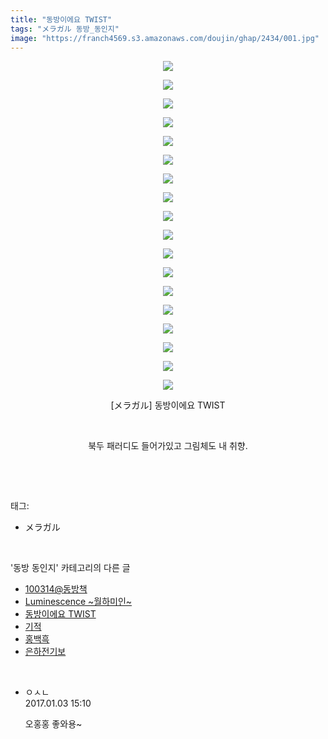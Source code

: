 ```yaml
---
title: "동방이에요 TWIST"
tags: "メラガル 동방_동인지"
image: "https://franch4569.s3.amazonaws.com/doujin/ghap/2434/001.jpg"
---
```

<div class="article">
<p style="text-align: center; clear: none; float: none;"><img src="{{ site.imgserver2 }}/ghap/2434/001.jpg"/></p>
<p style="text-align: center; clear: none; float: none;"><img src="{{ site.imgserver2 }}/ghap/2434/002.jpg"/></p>
<p style="text-align: center; clear: none; float: none;"><img src="{{ site.imgserver2 }}/ghap/2434/003.jpg"/></p>
<p style="text-align: center; clear: none; float: none;"><img src="{{ site.imgserver2 }}/ghap/2434/004.jpg"/></p>
<p style="text-align: center; clear: none; float: none;"><img src="{{ site.imgserver2 }}/ghap/2434/005.jpg"/></p>
<p style="text-align: center; clear: none; float: none;"><img src="{{ site.imgserver2 }}/ghap/2434/006.jpg"/></p>
<p style="text-align: center; clear: none; float: none;"><img src="{{ site.imgserver2 }}/ghap/2434/007.jpg"/></p>
<p style="text-align: center; clear: none; float: none;"><img src="{{ site.imgserver2 }}/ghap/2434/008.jpg"/></p>
<p style="text-align: center; clear: none; float: none;"><img src="{{ site.imgserver2 }}/ghap/2434/009.jpg"/></p>
<p style="text-align: center; clear: none; float: none;"><img src="{{ site.imgserver2 }}/ghap/2434/010.jpg"/></p>
<p style="text-align: center; clear: none; float: none;"><img src="{{ site.imgserver2 }}/ghap/2434/011.jpg"/></p>
<p style="text-align: center; clear: none; float: none;"><img src="{{ site.imgserver2 }}/ghap/2434/012.jpg"/></p>
<p style="text-align: center; clear: none; float: none;"><img src="{{ site.imgserver2 }}/ghap/2434/013.jpg"/></p>
<p style="text-align: center; clear: none; float: none;"><img src="{{ site.imgserver2 }}/ghap/2434/014.jpg"/></p>
<p style="text-align: center; clear: none; float: none;"><img src="{{ site.imgserver2 }}/ghap/2434/015.jpg"/></p>
<p style="text-align: center; clear: none; float: none;"><img src="{{ site.imgserver2 }}/ghap/2434/016.jpg"/></p>
<p style="text-align: center; clear: none; float: none;"><img src="{{ site.imgserver2 }}/ghap/2434/017.jpg"/></p>
<p style="text-align: center; clear: none; float: none;"><img src="{{ site.imgserver2 }}/ghap/2434/018.jpg"/></p>
<p style="text-align: center; clear: none; float: none;">[メラガル] 동방이에요 TWIST</p>
<p style="text-align: center; clear: none; float: none;"><br/></p>
<p style="text-align: center; clear: none; float: none;">북두 패러디도 들어가있고 그림체도 내 취향.</p>
<p><br/></p>
</div><br/>
<div class="tagTrail">
<p>태그: </p>
<ul>
<li>メラガル</li>
</ul>
</div><br/>
<div class="another">
<p>'동방 동인지' 카테고리의 다른 글</p>
<ul>
<li><a href="/ghap_2436">100314@동방책</a></li>
<li><a href="/ghap_2435">Luminescence ~월하미인~</a></li>
<li><a href="/ghap_2434">동방이에요 TWIST</a></li>
<li><a href="/ghap_2433">기적</a></li>
<li><a href="/ghap_2432">홍백흑</a></li>
<li><a href="/ghap_2431">은하전기보</a></li>
</ul>
</div><br/>
<div class="cb_module cb_fluid">
<div class="cb_wrt cb_profile">
<div class="comment">
<ul>
<li class="cb_thumb_off" id="comment14882348">
<div class="cb_comment_area">
<div class="cb_info_area">
<div class="cb_section">
<span class="cb_nick_name">ㅇㅅㄴ</span>
</div>
<div class="cb_section">
<span class="cb_date">2017.01.03 15:10 </span>
</div>
</div>
<div class="cb_dsc_comment">
<p class="cb_dsc">
											오홍홍 좋와용~
										</p>
</div>
</div></li>
</ul>
</div>
</div><!-- commentList close -->
</div><br/>
